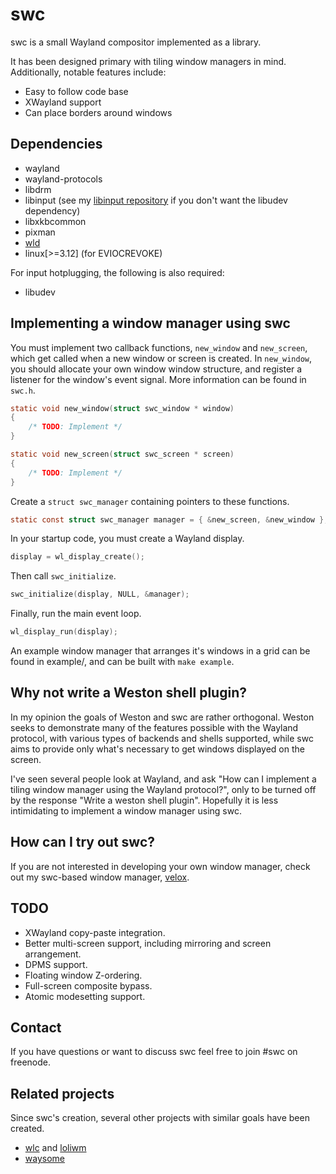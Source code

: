 swc
===
swc is a small Wayland compositor implemented as a library.

It has been designed primary with tiling window managers in mind. Additionally,
notable features include:

* Easy to follow code base
* XWayland support
* Can place borders around windows

Dependencies
------------
* wayland
* wayland-protocols
* libdrm
* libinput (see my [libinput repository](https://github.com/michaelforney/libinput)
  if you don't want the libudev dependency)
* libxkbcommon
* pixman
* [wld](http://github.com/michaelforney/wld)
* linux\[>=3.12\] (for EVIOCREVOKE)

For input hotplugging, the following is also required:
* libudev

Implementing a window manager using swc
---------------------------------------
You must implement two callback functions, `new_window` and `new_screen`, which
get called when a new window or screen is created. In `new_window`, you should
allocate your own window window structure, and register a listener for the
window's event signal. More information can be found in `swc.h`.

```C
static void new_window(struct swc_window * window)
{
    /* TODO: Implement */
}

static void new_screen(struct swc_screen * screen)
{
    /* TODO: Implement */
}
```

Create a `struct swc_manager` containing pointers to these functions.

```C
static const struct swc_manager manager = { &new_screen, &new_window };
```

In your startup code, you must create a Wayland display.

```C
display = wl_display_create();
```

Then call `swc_initialize`.

```C
swc_initialize(display, NULL, &manager);
```

Finally, run the main event loop.

```C
wl_display_run(display);
```

An example window manager that arranges it's windows in a grid can be found in
example/, and can be built with `make example`.

Why not write a Weston shell plugin?
------------------------------------
In my opinion the goals of Weston and swc are rather orthogonal. Weston seeks to
demonstrate many of the features possible with the Wayland protocol, with
various types of backends and shells supported, while swc aims to provide only
what's necessary to get windows displayed on the screen.

I've seen several people look at Wayland, and ask "How can I implement a tiling
window manager using the Wayland protocol?", only to be turned off by the
response "Write a weston shell plugin". Hopefully it is less intimidating to
implement a window manager using swc.

How can I try out swc?
----------------------

If you are not interested in developing your own window manager, check out my
swc-based window manager, [velox](http://github.com/michaelforney/velox).

TODO
----
* XWayland copy-paste integration.
* Better multi-screen support, including mirroring and screen arrangement.
* DPMS support.
* Floating window Z-ordering.
* Full-screen composite bypass.
* Atomic modesetting support.

Contact
-------

If you have questions or want to discuss swc feel free to join #swc on
freenode.

Related projects
----------------

Since swc's creation, several other projects with similar goals have been
created.

- [wlc](http://github.com/Cloudef/wlc) and
  [loliwm](http://github.com/Cloudef/loliwm)
- [waysome](http://github.com/waysome/waysome)

